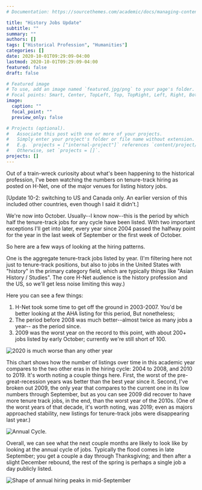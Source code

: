 ```yaml
---
# Documentation: https://sourcethemes.com/academic/docs/managing-content/

title: "History Jobs Update"
subtitle: ""
summary: ""
authors: []
tags: ["Historical Profession", "Humanities"]
categories: []
date: 2020-10-01T09:29:09-04:00
lastmod: 2020-10-01T09:29:09-04:00
featured: false
draft: false

# Featured image
# To use, add an image named `featured.jpg/png` to your page's folder.
# Focal points: Smart, Center, TopLeft, Top, TopRight, Left, Right, BottomLeft, Bottom, BottomRight.
image:
  caption: ""
  focal_point: ""
  preview_only: false

# Projects (optional).
#   Associate this post with one or more of your projects.
#   Simply enter your project's folder or file name without extension.
#   E.g. `projects = ["internal-project"]` references `content/project/deep-learning/index.md`.
#   Otherwise, set `projects = []`.
projects: []
---
```


Out of a train-wreck curiosity about what's been happening to the historical
profession, I've been watching the numbers on tenure-track hiring as posted on
H-Net, one of the major venues for listing history jobs.

[Update 10-2: switching to US and Canada only. An earlier version of this included
other countries, even though I said it didn't.]

We're now into October. Usually--I know now--this is the period by which half
the tenure-track jobs for any cycle have been listed. With two important exceptions
I'll get into later, every year since 2004 passed the halfway point for the year
in the last week of September or the first week of October.

So here are a few ways of looking at the hiring patterns.

One is the aggregate tenure-track jobs listed by year. (I'm filtering here
not just to tenure-track positions, but also to jobs in the United States with 
"history" in the primary category field, which are typically things like
"Asian History / Studies". The core H-Net audience is the history profession
and the US, so we'll get less noise limiting this way.)

Here you can see a few things:

1. H-Net took some time to get off the ground in 2003-2007. You'd be better
   looking at the AHA listing for this period, But nonetheless;
2. The period before 2008 was much better--almost twice as many jobs a year--
   as the period since.
3. 2009 was the worst year on the record to this point, with about 200+ jobs listed 
   by early October; currently we're still short of 100.

![2020 is much worse than any other year ](/img/bad_news.png)

This chart shows how the number of listings over time in this academic year 
compares to the two other eras in the hiring cycle: 2004 to 2008, and 2010 to 2019.
It's worth noting a couple things here. First, the worst of the pre-great-recession
years was better than the best year since it. Second, I've broken out 2009, the
only year that compares to the current one in its low numbers through September,
but as you can see 2009 did recover to have more tenure track jobs, in the end,
than the worst year of the 2010s. (One of the worst years of that decade, it's
worth noting, was 2019; even as majors approached stability, new listings for tenure-track jobs were disappearing last year.)

![Annual Cycle.](/img/tt-cycle.png)

Overall, we can see what the next couple months are likely to look like by looking
at the annual cycle of jobs. Typically the flood comes in late September; you
get a couple a day through Thanksgiving; and then after a slight December rebound, 
the rest of the spring is perhaps a single job a day publicly listed.

![Shape of annual hiring peaks in mid-September](/img/year_shape.png)
